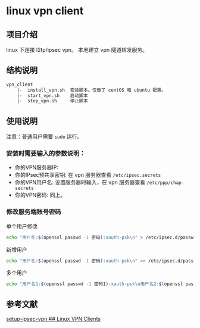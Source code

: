 # linux vpn client

## 项目介绍

linux 下连接 l2tp/ipsec vpn。
本地建立 vpn 隧道转发服务。

## 结构说明

```sh
vpn_client
    |-  install_vpn.sh  安装脚本。仅做了 centOS 和 ubuntu 配置。
    |-  start_vpn.sh    启动脚本
    |-  stop_vpn.sh     停止脚本
```

## 使用说明

注意：普通用户需要 `sudo` 运行。

### 安装时需要输入的参数说明：

* 你的VPN服务器IP:
* 你的IPsec预共享密钥: 在 vpn 服务器查看 `/etc/ipsec.secrets`
* 你的VPN用户名: 设置服务器时输入，在 vpn 服务器查看 `/etc/ppp/chap-secrets`
* 你的VPN密码: 同上。

### 修改服务端账号密码

单个用户修改

```sh
echo "用户名:$(openssl passwd -1 密码):xauth-psk\n" > /etc/ipsec.d/passwd
```

新增用户

```sh
echo "用户名:$(openssl passwd -1 密码):xauth-psk\n" >> /etc/ipsec.d/passwd
```

多个用户
```sh
echo "用户名1:$(openssl passwd -1 密码1):xauth-psk\n用户名2:$(openssl passwd -1 密码2):xauth-psk\n" > /etc/ipsec.d/passwd
```

## 参考文献

[setup-ipsec-vpn ## Linux VPN Clients](https://github.com/hwdsl2/setup-ipsec-vpn/blob/master/docs/clients.md#linux-vpn-clients)
